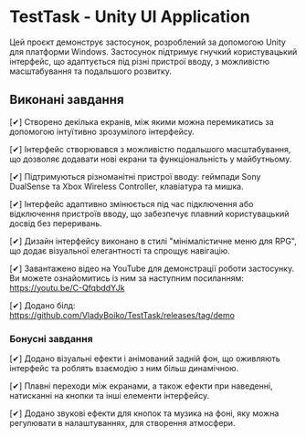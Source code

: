 # TestTask - Unity UI Application

Цей проєкт демонструє застосунок, розроблений за допомогою Unity для платформи Windows. Застосунок підтримує гнучкий користувацький інтерфейс, що адаптується під різні пристрої вводу, з можливістю масштабування та подальшого розвитку.

## Виконані завдання

[✔] Створено декілька екранів, між якими можна перемикатись за допомогою інтуїтивно зрозумілого інтерфейсу.

[✔] Інтерфейс створювався з можливістю подальшого масштабування, що дозволяє додавати нові екрани та функціональність у майбутньому.

[✔] Підтримуються різноманітні пристрої вводу: геймпади Sony DualSense та Xbox Wireless Controller, клавіатура та мишка.

[✔] Інтерфейс адаптивно змінюється під час підключення або відключення пристроїв вводу, що забезпечує плавний користувацький досвід без переривань.

[✔] Дизайн інтерфейсу виконано в стилі "мінімалістичне меню для RPG", що додає візуальної елегантності та спрощує навігацію.

[✔] Завантажено відео на YouTube для демонстрації роботи застосунку. Ви можете ознайомитись із ним за наступним посиланням: https://youtu.be/C-QfqbddYJk

[✔] Додано білд: https://github.com/VladyBoiko/TestTask/releases/tag/demo

### Бонусні завдання

[✔] Додано візуальні ефекти і анімований задній фон, що оживляють інтерфейс та роблять взаємодію з ним більш динамічною.

[✔] Плавні переходи між екранами, а також ефекти при наведенні, натисканні на кнопки та інші елементи інтерфейсу.

[✔] Додано звукові ефекти для кнопок та музика на фоні, яку можна регулювати в налаштуваннях, для створення атмосфери.
